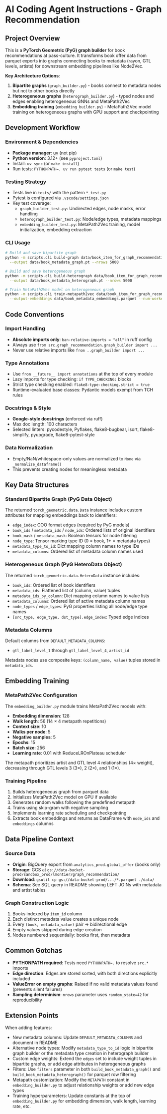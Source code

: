 # AI Coding Agent Instructions - Graph Recommendation

## Project Overview

This is a **PyTorch Geometric (PyG) graph builder** for book recommendations at
pass-culture. It transforms book offer data from parquet exports into graphs
connecting books to metadata (rayon, GTL levels, artists) for downstream
embedding pipelines like Node2Vec.

**Key Architecture Options**:

1. **Bipartite graphs** (`graph_builder.py`) - books connect to metadata nodes
   but not to other books directly
2. **Heterogeneous graphs** (`heterograph_builder.py`) - typed nodes and edges
   enabling heterogeneous GNNs and MetaPath2Vec
3. **Embedding training** (`embedding_builder.py`) - MetaPath2Vec model training
   on heterogeneous graphs with GPU support and checkpointing

## Development Workflow

### Environment & Dependencies

- **Package manager**: [uv](https://github.com/astral-sh/uv) (not pip)
- **Python version**: 3.12+ (see `pyproject.toml`)
- Install: `uv sync` (or `make install`)
- Run tests: `PYTHONPATH=. uv run pytest tests` (or `make test`)

### Testing Strategy

- Tests live in `tests/` with the pattern `*_test.py`
- Pytest is configured via `.vscode/settings.json`
- Key test coverage:
  - `graph_builder_test.py`: Undirected edges, node masks, error handling
  - `heterograph_builder_test.py`: Node/edge types, metadata mappings
  - `embedding_builder_test.py`: MetaPath2Vec training, model initialization,
    embedding extraction

### CLI Usage

```bash
# Build and save bipartite graph
python -m scripts.cli build-graph data/book_item_for_graph_recommendation.parquet \
  --output data/book_metadata_graph.pt --nrows 5000

# Build and save heterogeneous graph
python -m scripts.cli build-heterograph data/book_item_for_graph_recommendation.parquet \
  --output data/book_metadata_heterograph.pt --nrows 5000

# Train MetaPath2Vec model on heterogeneous graph
python -m scripts.cli train-metapath2vec data/book_item_for_graph_recommendation.parquet \
  --output-embeddings data/book_metadata_embeddings.parquet --num-workers 8 --nrows 5000
```

## Code Conventions

### Import Handling

- **Absolute imports only**: `ban-relative-imports = "all"` in ruff config
- Always use `from src.graph_recommendation.graph_builder import ...`
- Never use relative imports like `from ..graph_builder import ...`

### Type Annotations

- Use `from __future__ import annotations` at the top of every module
- Lazy imports for type checking: `if TYPE_CHECKING:` blocks
- Strict type checking enabled: `flake8-type-checking.strict = true`
- Runtime-evaluated base classes: Pydantic models exempt from TCH rules

### Docstrings & Style

- **Google-style docstrings** (enforced via ruff)
- Max doc length: 100 characters
- Selected linters: pycodestyle, Pyflakes, flake8-bugbear, isort, flake8-simplify, pyupgrade, flake8-pytest-style

### Data Normalization

- Empty/NaN/whitespace-only values are normalized to `None` via `_normalize_dataframe()`
- This prevents creating nodes for meaningless metadata

## Key Data Structures

### Standard Bipartite Graph (PyG Data Object)

The returned `torch_geometric.data.Data` instance includes custom attributes for mapping embeddings back to identifiers:

- `edge_index`: COO format edges (required by PyG models)
- `book_ids` / `metadata_ids` / `node_ids`: Ordered lists of original identifiers
- `book_mask` / `metadata_mask`: Boolean tensors for node filtering
- `node_type`: Tensor marking type ID (0 = book, 1+ = metadata types)
- `metadata_type_to_id`: Dict mapping column names to type IDs
- `metadata_columns`: Ordered list of metadata column names used

### Heterogeneous Graph (PyG HeteroData Object)

The returned `torch_geometric.data.HeteroData` instance includes:

- `book_ids`: Ordered list of book identifiers
- `metadata_ids`: Flattened list of (column, value) tuples
- `metadata_ids_by_column`: Dict mapping column names to value lists
- `metadata_columns`: Ordered list of active metadata column names
- `node_types` / `edge_types`: PyG properties listing all node/edge type names
- `[src_type, edge_type, dst_type].edge_index`: Typed edge indices

### Metadata Columns

Default columns from `DEFAULT_METADATA_COLUMNS`:

- `gtl_label_level_1` through `gtl_label_level_4`, `artist_id`

Metadata nodes use composite keys: `(column_name, value)` tuples stored in
`metadata_ids`.

## Embedding Training

### MetaPath2Vec Configuration

The `embedding_builder.py` module trains MetaPath2Vec models with:

- **Embedding dimension**: 128
- **Walk length**: 56 (14 × 4 metapath repetitions)
- **Context size**: 10
- **Walks per node**: 5
- **Negative samples**: 5
- **Epochs**: 15
- **Batch size**: 256
- **Learning rate**: 0.01 with ReduceLROnPlateau scheduler

The metapath prioritizes artist and GTL level 4 relationships (4× weight),
decreasing through GTL levels 3 (3×), 2 (2×), and 1 (1×).

### Training Pipeline

1. Builds heterogeneous graph from parquet data
2. Initializes MetaPath2Vec model on GPU if available
3. Generates random walks following the predefined metapath
4. Trains using skip-gram with negative sampling
5. Implements learning rate scheduling and checkpointing
6. Extracts book embeddings and returns as DataFrame with `node_ids` and
   `embeddings` columns

## Data Pipeline Context

### Source Data

- **Origin**: BigQuery export from `analytics_prod.global_offer` (books only)
- **Storage**: GCS at `gs://data-bucket-prod/sandbox_prod/lmontier/graph_recommendation/`
- **Download**: `gsutil cp gs://data-bucket-prod/.../*.parquet ./data/`
- **Schema**: See SQL query in README showing LEFT JOINs with metadata and artist tables

### Graph Construction Logic

1. Books indexed by `item_id` column
2. Each distinct metadata value creates a unique node
3. Every `(book, metadata_value)` pair → bidirectional edge
4. Empty values skipped during edge creation
5. Nodes numbered sequentially: books first, then metadata

## Common Gotchas

- **PYTHONPATH required**: Tests need `PYTHONPATH=.` to resolve `src.*` imports
- **Edge direction**: Edges are stored sorted, with both directions explicitly included
- **ValueError on empty graphs**: Raised if no valid metadata values found (prevents silent failures)
- **Sampling determinism**: `nrows` parameter uses `random_state=42` for reproducibility

## Extension Points

When adding features:

- New metadata columns: Update `DEFAULT_METADATA_COLUMNS` and document in README
- Alternative node types: Modify `metadata_type_to_id` logic in bipartite
  graph builder or the metadata type creation in heterograph builder
- Custom edge weights: Extend the `edges` set to include weight tuples in
  bipartite graphs, or add edge attributes in heterogeneous graphs
- Filters: Use `filters` parameter in both `build_book_metadata_graph()` and
  `build_book_metadata_heterograph()` for parquet row filtering
- Metapath customization: Modify the `METAPATH` constant in `embedding_builder.py`
  to adjust relationship weights or add new edge types
- Training hyperparameters: Update constants at the top of `embedding_builder.py`
  for embedding dimension, walk length, learning rate, etc.
